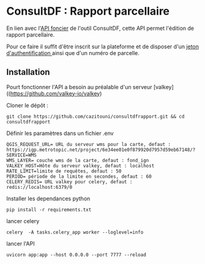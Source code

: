 # ConsultDF : Rapport parcellaire

En lien avec l'[API foncier](https://consultdf.cerema.fr/consultdf/services/apidf) de l'outil ConsultDF, cette API permet l'édition de rapport parcellaire. 

Pour ce faire il suffit d'être inscrit sur la plateforme et de disposer d'un [jeton d'authentification ](https://consultdf.cerema.fr/consultdf/services/apidf/token)ainsi que d'un numéro de parcelle. 

## Installation

Pourt fonctionner l'API a besoin au préalable d'un serveur [valkey]((https://github.com/valkey-io/valkey)

Cloner le dépôt :
```
git clone https://github.com/cazitouni/consultdfrapport.git && cd consultdfrapport
```

Définir les paramètres dans un fichier .env
```
QGIS_REQUEST_URL= URL du serveur wms pour la carte, defaut : https://igp.metrotopic.net/project/6e34ee01e0f879920d7957d59eb67148/?SERVICE=WMS
WMS_LAYER= couche wms de la carte, defaut : fond_ign
VALKEY_HOST=Hôte du serveur valkey, defaut : localhost
RATE_LIMIT=limite de requêtes, defaut : 50
PERIOD= période de la limite en secondes, defaut : 60
CELERY_REDIS= URL valkey pour celery, defaut : redis://localhost:6379/0
```

Installer les dependances python 
```
pip install -r requirements.txt
```

lancer celery
```
celery  -A tasks.celery_app worker --loglevel=info
```

lancer l'API
```
uvicorn app:app --host 0.0.0.0 --port 7777 --reload
```
